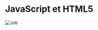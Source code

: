 # JavaScript et HTML5

![Job](http://www.commitstrip.com/wp-content/uploads/2014/04/Strips-Recrutement-codeur-600-final.jpg)